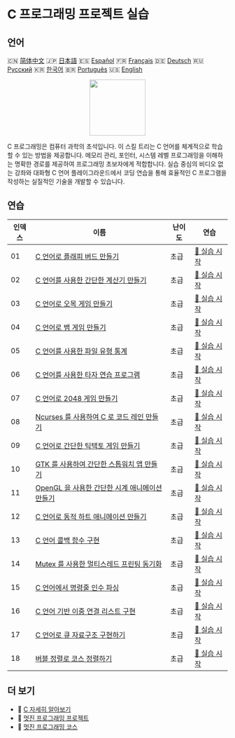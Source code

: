# C 프로그래밍 프로젝트 실습

## 언어

🇨🇳 [简体中文](README_zh.md) 🇯🇵 [日本語](README_ja.md) 🇪🇸 [Español](README_es.md) 🇫🇷 [Français](README_fr.md) 🇩🇪 [Deutsch](README_de.md) 🇷🇺 [Русский](README_ru.md) 🇰🇷 [한국어](README_ko.md) 🇧🇷 [Português](README_pt.md) 🇺🇸 [English](README.md) 

<div align="center">
<img width="128px" src="https://file.labex.io/path/GAbMWgBPUOxV.png">
</div>

C 프로그래밍은 컴퓨터 과학의 초석입니다. 이 스킬 트리는 C 언어를 체계적으로 학습할 수 있는 방법을 제공합니다. 메모리 관리, 포인터, 시스템 레벨 프로그래밍을 이해하는 명확한 경로를 제공하여 프로그래밍 초보자에게 적합합니다. 실습 중심의 비디오 없는 강좌와 대화형 C 언어 플레이그라운드에서 코딩 연습을 통해 효율적인 C 프로그램을 작성하는 실질적인 기술을 개발할 수 있습니다.

## 연습

|   인덱스 | 이름                                                                                                                                          | 난이도   | 연습                                                                                                        |
|----------|-----------------------------------------------------------------------------------------------------------------------------------------------|----------|-------------------------------------------------------------------------------------------------------------|
|       01 | [C 언어로 플래피 버드 만들기](https://labex.io/ko/courses/project-building-flappy-bird-using-c)                                               | 초급     | [🚀 실습 시작](https://labex.io/ko/courses/project-building-flappy-bird-using-c)                            |
|       02 | [C 언어를 사용한 간단한 계산기 만들기](https://labex.io/ko/courses/project-making-a-simple-calculator-using-c)                                | 초급     | [🚀 실습 시작](https://labex.io/ko/courses/project-making-a-simple-calculator-using-c)                      |
|       03 | [C 언어로 오목 게임 만들기](https://labex.io/ko/courses/project-creating-a-gomoku-game-in-c)                                                  | 초급     | [🚀 실습 시작](https://labex.io/ko/courses/project-creating-a-gomoku-game-in-c)                             |
|       04 | [C 언어로 뱀 게임 만들기](https://labex.io/ko/courses/project-creating-a-snake-game-in-c)                                                     | 초급     | [🚀 실습 시작](https://labex.io/ko/courses/project-creating-a-snake-game-in-c)                              |
|       05 | [C 언어를 사용한 파일 유형 통계](https://labex.io/ko/courses/project-file-type-statistics-using-c)                                            | 초급     | [🚀 실습 시작](https://labex.io/ko/courses/project-file-type-statistics-using-c)                            |
|       06 | [C 언어를 사용한 타자 연습 프로그램](https://labex.io/ko/courses/project-typing-practice-program-using-c)                                     | 초급     | [🚀 실습 시작](https://labex.io/ko/courses/project-typing-practice-program-using-c)                         |
|       07 | [C 언어로 2048 게임 만들기](https://labex.io/ko/courses/project-creating-a-2048-game-in-c)                                                    | 초급     | [🚀 실습 시작](https://labex.io/ko/courses/project-creating-a-2048-game-in-c)                               |
|       08 | [Ncurses 를 사용하여 C 로 코드 레인 만들기](https://labex.io/ko/courses/project-creating-a-code-rain-in-c-using-ncurses)                      | 초급     | [🚀 실습 시작](https://labex.io/ko/courses/project-creating-a-code-rain-in-c-using-ncurses)                 |
|       09 | [C 언어로 간단한 틱택토 게임 만들기](https://labex.io/ko/courses/project-creating-a-simple-tic-tac-toe-game-in-c)                             | 초급     | [🚀 실습 시작](https://labex.io/ko/courses/project-creating-a-simple-tic-tac-toe-game-in-c)                 |
|       10 | [GTK 를 사용하여 간단한 스톱워치 앱 만들기](https://labex.io/ko/courses/project-create-a-simple-stopwatch-app-using-gtk)                      | 초급     | [🚀 실습 시작](https://labex.io/ko/courses/project-create-a-simple-stopwatch-app-using-gtk)                 |
|       11 | [OpenGL 을 사용한 간단한 시계 애니메이션 만들기](https://labex.io/ko/courses/project-creating-a-simple-clock-animation-using-opengl-and-glut) | 초급     | [🚀 실습 시작](https://labex.io/ko/courses/project-creating-a-simple-clock-animation-using-opengl-and-glut) |
|       12 | [C 언어로 동적 하트 애니메이션 만들기](https://labex.io/ko/courses/project-creating-a-dynamic-heart-animation-with-c)                         | 초급     | [🚀 실습 시작](https://labex.io/ko/courses/project-creating-a-dynamic-heart-animation-with-c)               |
|       13 | [C 언어 콜백 함수 구현](https://labex.io/ko/courses/project-callback-functions)                                                               | 초급     | [🚀 실습 시작](https://labex.io/ko/courses/project-callback-functions)                                      |
|       14 | [Mutex 를 사용한 멀티스레드 프린팅 동기화](https://labex.io/ko/courses/project-chaotic-typewriter)                                            | 초급     | [🚀 실습 시작](https://labex.io/ko/courses/project-chaotic-typewriter)                                      |
|       15 | [C 언어에서 명령줄 인수 파싱](https://labex.io/ko/courses/project-command-line-arguments)                                                     | 초급     | [🚀 실습 시작](https://labex.io/ko/courses/project-command-line-arguments)                                  |
|       16 | [C 언어 기반 이중 연결 리스트 구현](https://labex.io/ko/courses/project-doubly-linked-list)                                                   | 초급     | [🚀 실습 시작](https://labex.io/ko/courses/project-doubly-linked-list)                                      |
|       17 | [C 언어로 큐 자료구조 구현하기](https://labex.io/ko/courses/project-implementing-a-queue)                                                     | 초급     | [🚀 실습 시작](https://labex.io/ko/courses/project-implementing-a-queue)                                    |
|       18 | [버블 정렬로 코스 정렬하기](https://labex.io/ko/courses/project-organizing-course-list)                                                       | 초급     | [🚀 실습 시작](https://labex.io/ko/courses/project-organizing-course-list)                                  |

## 더 보기

- 🔗 [C 자세히 알아보기](https://labex.io/ko/skilltrees/c)
- 🔗 [멋진 프로그래밍 프로젝트](https://github.com/labex-labs/awesome-programming-projects)
- 🔗 [멋진 프로그래밍 코스](https://github.com/labex-labs/awesome-programming-courses)

